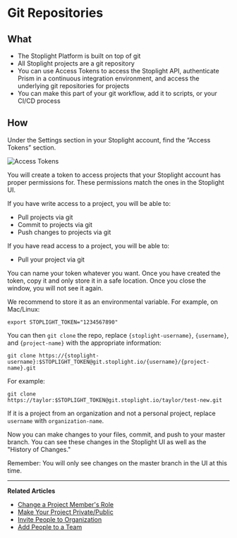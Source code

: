 # Git Repositories
 
## What 
* The Stoplight Platform is built on top of git
* All Stoplight projects are a git repository
* You can use Access Tokens to access the Stoplight API, authenticate Prism in a continuous integration environment, and access the underlying git repositories for projects
* You can make this part of your git workflow, add it to scripts, or your CI/CD process

## How

Under the Settings section in your Stoplight account, find the “Access Tokens” section. 

![Access Tokens](https://github.com/stoplightio/docs/blob/develop/assets/images/access-tokens.png?raw=true)

You will create a token to access projects that your Stoplight account has proper permissions for. These permissions match the ones in the Stoplight UI. 

If you have write access to a project, you will be able to:
* Pull projects via git
* Commit to projects via git
* Push changes to projects via git

If you have read access to a project, you will be able to:
* Pull your project via git

You can name your token whatever you want. Once you have created the token, copy it and only store it in a safe location. Once you close the window, you will not see it again.

We recommend to store it as an environmental variable. For example, on Mac/Linux:

`export STOPLIGHT_TOKEN="1234567890"`

You can then `git clone` the repo, replace `{stoplight-username}`, `{username}`, and `{project-name}` with the appropriate information: 

`git clone https://{stoplight-username}:$STOPLIGHT_TOKEN@git.stoplight.io/{username}/{project-name}.git`

For example: 

`git clone https://taylor:$STOPLIGHT_TOKEN@git.stoplight.io/taylor/test-new.git`

If it is a project from an organization and not a personal project, replace `username` with `organization-name`. 

Now you can make changes to your files, commit, and push to your master branch. You can see these changes in the Stoplight UI as well as the "History of Changes." 

Remember: You will only see changes on the master branch in the UI at this time. 

    
---
**Related Articles**
- [Change a Project Member's Role](/platform/projects/change-a-members-role)
- [Make Your Project Private/Public](/platform/projects/visibility)
- [Invite People to Organization](/platform/organizations/invite-people)
- [Add People to a Team](/platform/organizations/teams/add-people)
